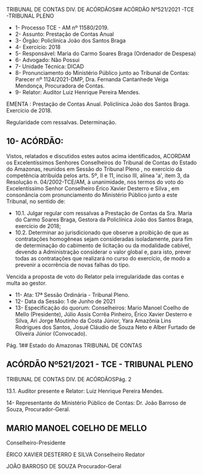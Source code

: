 TRIBUNAL DE CONTAS DIV. DE ACÓRDÃOS## ACÓRDÃO Nº521/2021 -TCE -TRIBUNAL PLENO

- 1- Processo TCE - AM nº 11580/2019.
- 2- Assunto: Prestação de Contas Anual
- 3- Órgão: Policlínica João dos Santos Braga
- 4- Exercício: 2018
- 5- Responsável: Maria do Carmo Soares Braga (Ordenador de Despesa)
- 6- Advogado: Não Possui
- 7- Unidade Técnica: DICAD
- 8- Pronunciamento  do  Ministério  Público  junto  ao  Tribunal  de  Contas: Parecer  nº 1124/2021-DMP, Dra. Fernanda Cantanhede Veiga Mendonça, Procuradora de Contas.
- 9- Relator: Auditor Luiz Henrique Pereira Mendes.

EMENTA : Prestação  de  Contas  Anual.  Policlínica João dos Santos Braga. Exercício de 2018.

Regularidade com ressalvas. Determinação.

## 10-  ACÓRDÃO:

Vistos, relatados e discutidos estes autos acima identificados, ACORDAM os Excelentíssimos Senhores Conselheiros do Tribunal de Contas do Estado do Amazonas, reunidos em Sessão do Tribunal Pleno , no exercício da competência atribuída pelos arts. 5º, II e 11, inciso III, alínea 'a', item 3, da Resolução n. 04/2002-TCE/AM, à unanimidade, nos termos do voto do Excelentíssimo Senhor Conselheiro Érico Xavier Desterro e Silva , em  consonância com  pronunciamento  do  Ministério  Público  junto  a  este  Tribunal,  no sentido de:

- 10.1. Julgar regular com ressalvas a Prestação de Contas da Sra. Maria do Carmo Soares Braga, Gestora da Policlínica João dos Santos Braga, exercício de 2018;
- 10.2. Determinar ao  jurisdicionado  que  observe  a  proibição  de  que  as contratações homogêneas sejam consideradas isoladamente, para fim de determinação do cabimento de licitação ou da modalidade cabível, devendo a Administração considerar o valor global e, para isto, prever todas as contratações que realizará no curso do exercício, de modo a prevenir a ocorrência de novas falhas do tipo.

Vencida a proposta de voto do Relator pela irregularidade das contas e multa ao gestor.

- 11-  Ata: 17ª Sessão Ordinária - Tribunal Pleno.
- 12-  Data da Sessão: 1 de Junho de 2021
- 13-  Especificação do quorum: Conselheiros: Mario Manoel Coelho de Mello (Presidente), Júlio Assis Corrêa Pinheiro, Érico Xavier Desterro e Silva, Ari Jorge Moutinho da Costa Júnior, Yara Amazônia Lins Rodrigues dos Santos, Josué Cláudio de Souza Neto e Alber Furtado de Oliveira Júnior (Convocado).

Pág. 1## Estado do Amazonas TRIBUNAL DE CONTAS

## ACÓRDÃO Nº521/2021 - TCE - TRIBUNAL PLENO

TRIBUNAL DE CONTAS DIV. DE ACÓRDÃOSPág. 2

13.1. Auditor presente e Relator: Luiz Henrique Pereira Mendes.

14-  Representante  do  Ministério  Público  de  Contas: Dr. João  Barroso  de  Souza, Procurador-Geral.

## MARIO MANOEL COELHO DE MELLO

Conselheiro-Presidente

ÉRICO XAVIER DESTERRO E SILVA Conselheiro Redator

JOÃO BARROSO DE SOUZA Procurador-Geral